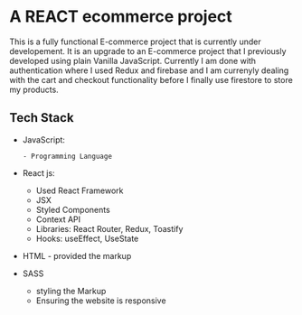 # A REACT ecommerce project

This is a fully functional E-commerce project that is currently under developement. It is an upgrade to an E-commerce project that I previously developed using plain Vanilla JavaScript. Currently I am done with authentication where I used Redux and firebase and I am currenyly dealing with the cart and checkout functionality before I finally use firestore to store my products. 

## Tech Stack

- JavaScript:

      - Programming Language
 
- React js:
       
     - Used React Framework
     - JSX
     - Styled Components
     - Context API
     - Libraries: React Router, Redux, Toastify
     - Hooks: useEffect, UseState
      
- HTML - provided the markup
- SASS 
     - styling the Markup
     - Ensuring the website is responsive
